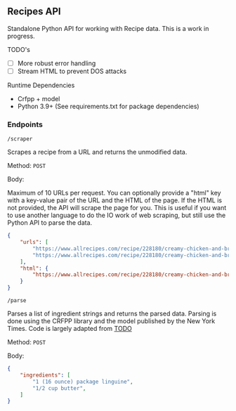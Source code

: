 ## Recipes API

Standalone Python API for working with Recipe data. This is a work in progress.

TODO's
- [ ] More robust error handling
- [ ] Stream HTML to prevent DOS attacks

Runtime Dependencies
- Crfpp + model
- Python 3.9+ (See requirements.txt for package dependencies)

### Endpoints

`/scraper`

Scrapes a recipe from a URL and returns the unmodified data.

Method: `POST`

Body:

Maximum of 10 URLs per request. You can optionally provide a "html" key with a key-value pair of the URL and the HTML of the page. If the HTML is not provided, the API will scrape the page for you. This is useful if you want to use another language to do the IO work of web scraping, but still use the Python API to parse the data.

```json
{
    "urls": [
        "https://www.allrecipes.com/recipe/228180/creamy-chicken-and-broccoli-pasta/",
        "https://www.allrecipes.com/recipe/228180/creamy-chicken-and-broccoli-pasta/"
    ],
    "html": {
        "https://www.allrecipes.com/recipe/228180/creamy-chicken-and-broccoli-pasta/": "<html>...</html>"
    }
}
```

`/parse`

Parses a list of ingredient strings and returns the parsed data. Parsing is done using the CRFPP library and the model published by the New York Times. Code is largely adapted from [TODO]()

Method: `POST`

Body:

```json
{
    "ingredients": [
        "1 (16 ounce) package linguine",
        "1/2 cup butter",
    ]
}
```
